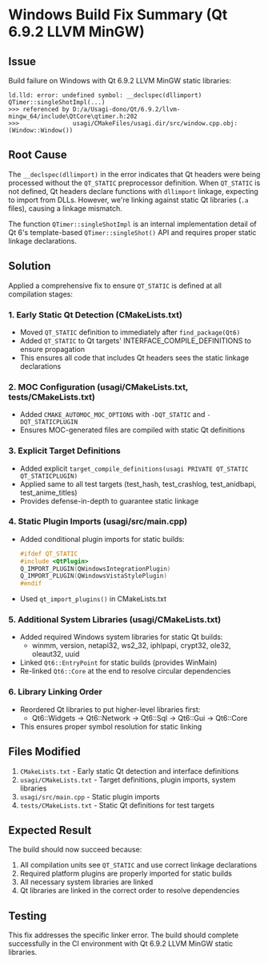 # Windows Build Fix Summary (Qt 6.9.2 LLVM MinGW)

## Issue
Build failure on Windows with Qt 6.9.2 LLVM MinGW static libraries:
```
ld.lld: error: undefined symbol: __declspec(dllimport) QTimer::singleShotImpl(...)
>>> referenced by D:/a/Usagi-dono/Qt/6.9.2/llvm-mingw_64/include\QtCore\qtimer.h:202
>>>               usagi/CMakeFiles/usagi.dir/src/window.cpp.obj:(Window::Window())
```

## Root Cause
The `__declspec(dllimport)` in the error indicates that Qt headers were being processed without the `QT_STATIC` preprocessor definition. When `QT_STATIC` is not defined, Qt headers declare functions with `dllimport` linkage, expecting to import from DLLs. However, we're linking against static Qt libraries (`.a` files), causing a linkage mismatch.

The function `QTimer::singleShotImpl` is an internal implementation detail of Qt 6's template-based `QTimer::singleShot()` API and requires proper static linkage declarations.

## Solution
Applied a comprehensive fix to ensure `QT_STATIC` is defined at all compilation stages:

### 1. Early Static Qt Detection (CMakeLists.txt)
- Moved `QT_STATIC` definition to immediately after `find_package(Qt6)`
- Added `QT_STATIC` to Qt targets' INTERFACE_COMPILE_DEFINITIONS to ensure propagation
- This ensures all code that includes Qt headers sees the static linkage declarations

### 2. MOC Configuration (usagi/CMakeLists.txt, tests/CMakeLists.txt)
- Added `CMAKE_AUTOMOC_MOC_OPTIONS` with `-DQT_STATIC` and `-DQT_STATICPLUGIN`
- Ensures MOC-generated files are compiled with static Qt definitions

### 3. Explicit Target Definitions
- Added explicit `target_compile_definitions(usagi PRIVATE QT_STATIC QT_STATICPLUGIN)`
- Applied same to all test targets (test_hash, test_crashlog, test_anidbapi, test_anime_titles)
- Provides defense-in-depth to guarantee static linkage

### 4. Static Plugin Imports (usagi/src/main.cpp)
- Added conditional plugin imports for static builds:
  ```cpp
  #ifdef QT_STATIC
  #include <QtPlugin>
  Q_IMPORT_PLUGIN(QWindowsIntegrationPlugin)
  Q_IMPORT_PLUGIN(QWindowsVistaStylePlugin)
  #endif
  ```
- Used `qt_import_plugins()` in CMakeLists.txt

### 5. Additional System Libraries (usagi/CMakeLists.txt)
- Added required Windows system libraries for static Qt builds:
  - winmm, version, netapi32, ws2_32, iphlpapi, crypt32, ole32, oleaut32, uuid
- Linked `Qt6::EntryPoint` for static builds (provides WinMain)
- Re-linked `Qt6::Core` at the end to resolve circular dependencies

### 6. Library Linking Order
- Reordered Qt libraries to put higher-level libraries first:
  - Qt6::Widgets → Qt6::Network → Qt6::Sql → Qt6::Gui → Qt6::Core
- This ensures proper symbol resolution for static linking

## Files Modified
1. `CMakeLists.txt` - Early static Qt detection and interface definitions
2. `usagi/CMakeLists.txt` - Target definitions, plugin imports, system libraries
3. `usagi/src/main.cpp` - Static plugin imports
4. `tests/CMakeLists.txt` - Static Qt definitions for test targets

## Expected Result
The build should now succeed because:
1. All compilation units see `QT_STATIC` and use correct linkage declarations
2. Required platform plugins are properly imported for static builds
3. All necessary system libraries are linked
4. Qt libraries are linked in the correct order to resolve dependencies

## Testing
This fix addresses the specific linker error. The build should complete successfully in the CI environment with Qt 6.9.2 LLVM MinGW static libraries.
